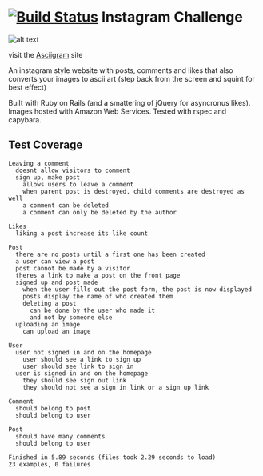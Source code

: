 [![Build Status](https://travis-ci.org/rjlynch/instagram-challenge.svg?branch=master)](https://travis-ci.org/rjlynch/instagram-challenge)
Instagram Challenge
===================
![alt text](http://i.imgur.com/0MovEsD.png "Asciigram logo")

visit the [Asciigram](https://asciigram-app.herokuapp.com/) site

An instagram style website with posts, comments and likes that also converts your images to ascii art (step back from the screen and squint for best effect)

Built with Ruby on Rails (and a smattering of jQuery for asyncronus likes).
Images hosted with Amazon Web Services.
Tested with rspec and capybara.

Test Coverage
-------------
```
Leaving a comment
  doesnt allow visitors to comment
  sign up, make post
    allows users to leave a comment
    when parent post is destroyed, child comments are destroyed as well
    a comment can be deleted
    a comment can only be deleted by the author

Likes
  liking a post increase its like count

Post
  there are no posts until a first one has been created
  a user can view a post
  post cannot be made by a visitor
  theres a link to make a post on the front page
  signed up and post made
    when the user fills out the post form, the post is now displayed
    posts display the name of who created them
    deleting a post
      can be done by the user who made it
      and not by someone else
  uploading an image
    can upload an image

User
  user not signed in and on the homepage
    user should see a link to sign up
    user should see link to sign in
  user is signed in and on the homepage
    they should see sign out link
    they should not see a sign in link or a sign up link

Comment
  should belong to post
  should belong to user

Post
  should have many comments
  should belong to user

Finished in 5.89 seconds (files took 2.29 seconds to load)
23 examples, 0 failures
```
